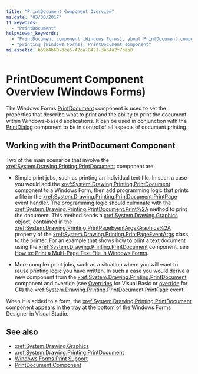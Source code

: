 ```yaml
---
title: "PrintDocument Component Overview"
ms.date: "03/30/2017"
f1_keywords:
  - "PrintDocument"
helpviewer_keywords:
  - "PrintDocument component [Windows Forms], about PrintDocument component"
  - "printing [Windows Forms], PrintDocument component"
ms.assetid: b59b4b60-dce5-42ca-8421-3a54a2f7bab0
---
```

# PrintDocument Component Overview (Windows Forms)

The Windows Forms [PrintDocument](printdocument-component-windows-forms.md) component is used to set the properties that describe what to print and the ability to print the document within Windows-based applications. It can be used in conjunction with the [PrintDialog](printdialog-component-windows-forms.md) component to be in control of all aspects of document printing.

## Working with the PrintDocument Component

Two of the main scenarios that involve the <xref:System.Drawing.Printing.PrintDocument> component are:

- Simple print jobs, such as printing an individual text file. In such a case you would add the <xref:System.Drawing.Printing.PrintDocument> component to a Windows Form, then add programming logic that prints a file in the <xref:System.Drawing.Printing.PrintDocument.PrintPage> event handler. The programming logic should culminate with the <xref:System.Drawing.Printing.PrintDocument.Print%2A> method to print the document. This method sends a <xref:System.Drawing.Graphics> object, contained in the <xref:System.Drawing.Printing.PrintPageEventArgs.Graphics%2A> property of the <xref:System.Drawing.Printing.PrintPageEventArgs> class, to the printer. For an example that shows how to print a text document using the <xref:System.Drawing.Printing.PrintDocument> component, see [How to: Print a Multi-Page Text File in Windows Forms](../advanced/how-to-print-a-multi-page-text-file-in-windows-forms.md).

- More complex print jobs, such as a situation where you will want to reuse printing logic you have written. In such a case you would derive a new component from the <xref:System.Drawing.Printing.PrintDocument> component and override (see [Overrides](../../../visual-basic/language-reference/modifiers/overrides.md) for Visual Basic or [override](../../../csharp/language-reference/keywords/override.md) for C#) the <xref:System.Drawing.Printing.PrintDocument.PrintPage> event.

When it is added to a form, the <xref:System.Drawing.Printing.PrintDocument> component appears in the tray at the bottom of the Windows Forms Designer in Visual Studio.

## See also

- <xref:System.Drawing.Graphics>
- <xref:System.Drawing.Printing.PrintDocument>
- [Windows Forms Print Support](../advanced/windows-forms-print-support.md)
- [PrintDocument Component](printdocument-component-windows-forms.md)
